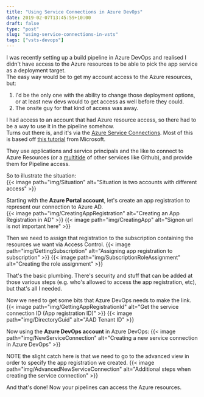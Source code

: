 ```yaml
---
title: "Using Service Connections in Azure DevOps"
date: 2019-02-07T13:45:59+10:00
draft: false
type: "post"
slug: "using-service-connections-in-vsts"
tags: ["vsts-devops"]
---
```


I was recently setting up a build pipeline in Azure DevOps and realised I didn't have access to the Azure resources to be able to pick the app service as a deployment target.  
The easy way would be to get my account access to the Azure resources, but:  

1. I'd be the only one with the ability to change those deployment options, or at least new devs would to get access as well before they could.  
2. The onsite guy for that kind of access was away.  

<!--more-->  


I had access to an account that had Azure resource access, so there had to be a way to use it in the pipeline somehow.  
Turns out there is, and it's via the [Azure Service Connections](https://docs.microsoft.com/en-us/azure/devops/pipelines/library/service-endpoints?view=azure-devops). 
Most of this is based off [this tutorial](https://docs.microsoft.com/en-us/azure/active-directory/develop/howto-create-service-principal-portal) from Microsoft.  

They use applications and service principals and the like to connect to Azure Resources (or a [multitide](https://docs.microsoft.com/en-us/azure/devops/pipelines/library/service-endpoints?view=azure-devops#common-service-connection-types) of other services like Github), and provide them for Pipeline access.  

So to illustrate the situation:  
{{< image path="img/Situation" alt="Situation is two accounts with different access" >}}  

Starting with the **Azure Portal account**, let's create an app registration to represent our connection to Azure AD.  
{{< image path="img/CreatingAppRegistration" alt="Creating an App Registration in AD" >}} 
{{< image path="img/CreatingApp" alt="Signon url is not important here" >}} 

Then we need to assign that registration to the subscription containing the resources we want via Access Control.
{{< image path="img/GettingSubscription" alt="Assigning app registration to subscription" >}} 
{{< image path="img/SubscriptionRoleAssignment" alt="Creating the role assignment" >}} 

That's the basic plumbing. There's security and stuff that can be added at those various steps (e.g. who's allowed to access the app registration, etc), but that's all I needed.   

Now we need to get some bits that Azure DevOps needs to make the link.  
{{< image path="img/GettingAppRegistrationId" alt="Get the service connection ID (App registration ID)" >}} 
{{< image path="img/DirectoryGuid" alt="AAD Tenant ID" >}} 

Now using the **Azure DevOps account** in Azure DevOps:
{{< image path="img/NewServiceConnection" alt="Creating a new service connection in Azure DevOps" >}}  

NOTE the slight catch here is that we need to go to the advanced view in order to specify the app registration we created.
{{< image path="img/AdvancedNewServiceConnection" alt="Additional steps when creating the service connection" >}} 


And that's done! Now your pipelines can access the Azure resources.  